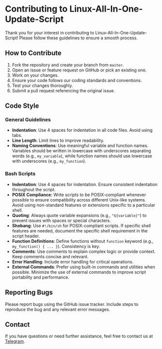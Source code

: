 # Contributing to Linux-All-In-One-Update-Script

Thank you for your interest in contributing to Linux-All-In-One-Update-Script!
Please follow these guidelines to ensure a smooth process.

## How to Contribute

1. Fork the repository and create your branch from `master`.
2. Open an issue or feature request on GitHub or pick an existing one.
3. Work on your changes.
4. Ensure your code follows our coding standards and conventions.
5. Test your changes thoroughly.
6. Submit a pull request referencing the original issue.

## Code Style

### General Guidelines

- **Indentation**: Use 4 spaces for indentation in all code files. Avoid using tabs.
- **Line Length**: Limit lines to improve readability.
- **Naming Conventions**: Use meaningful variable and function names.
Variables should be written in lowercase with underscores separating words
(e.g., `my_variable`), while function names should use lowercase
with underscores (e.g., `my_function`).

### Bash Scripts

- **Indentation**: Use 4 spaces for indentation.
Ensure consistent indentation throughout the script.
- **POSIX Compliance**: Write scripts to be POSIX-compliant whenever
possible to ensure compatibility across different Unix-like systems.
Avoid using non-standard features or extensions specific to a particular shell.
- **Quoting**: Always quote variable expansions (e.g., `"${variable}"`)
to prevent issues with spaces or special characters.
- **Shebang**: Use `#!/bin/sh` for POSIX-compliant scripts. If specific shell
features are needed, document the specific shell requirement in the script header.
- **Function Definitions**: Define functions without `function` keyword
(e.g., `my_function() { ... }`). Consistency is key.
- **Comments**: Use comments to explain complex logic or provide context.
Keep comments concise and relevant.
- **Error Handling**: Include error handling for critical operations.
- **External Commands**: Prefer using built-in commands and utilities when possible.
Minimize the use of external commands to improve script portability and performance.

## Reporting Bugs

Please report bugs using the GitHub issue tracker. Include steps to reproduce
the bug and any relevant error messages.

## Contact

If you have questions or need further assistance, feel free to contact us at [Telegram](https://t.me/gvatsal60).
